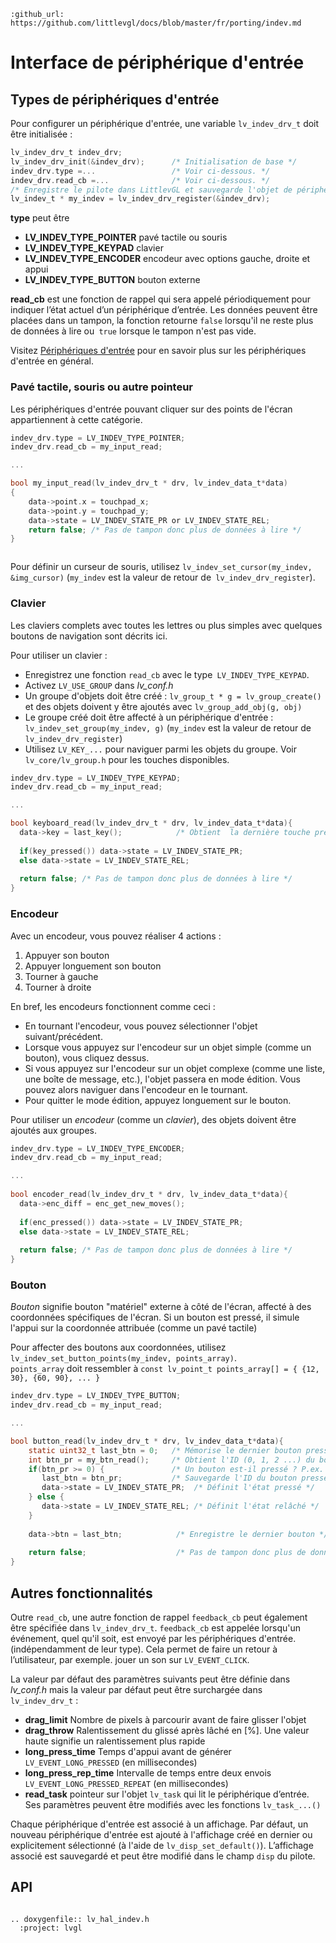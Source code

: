 ```eval_rst
:github_url: https://github.com/littlevgl/docs/blob/master/fr/porting/indev.md
```
# Interface de périphérique d'entrée

## Types de périphériques d'entrée

Pour configurer un périphérique d'entrée, une variable `lv_indev_drv_t` doit être initialisée :

```c
lv_indev_drv_t indev_drv;
lv_indev_drv_init(&indev_drv);      /* Initialisation de base */
indev_drv.type =...                 /* Voir ci-dessous. */
indev_drv.read_cb =...              /* Voir ci-dessous. */
/* Enregistre le pilote dans LittlevGL et sauvegarde l'objet de périphérique d'entrée créé */
lv_indev_t * my_indev = lv_indev_drv_register(&indev_drv);
```

**type** peut être 
- **LV_INDEV_TYPE_POINTER** pavé tactile ou souris
- **LV_INDEV_TYPE_KEYPAD** clavier
- **LV_INDEV_TYPE_ENCODER** encodeur avec options gauche, droite et appui
- **LV_INDEV_TYPE_BUTTON** bouton externe
  
**read_cb** est une fonction de rappel qui sera appelé périodiquement pour indiquer l’état actuel d’un périphérique d’entrée.
Les données peuvent être placées dans un tampon, la fonction retourne `false` lorsqu'il ne reste plus de données à lire ou` true` lorsque le tampon n'est pas vide.


Visitez [Périphériques d'entrée](/overview/indev) pour en savoir plus sur les périphériques d'entrée en général.


###  Pavé tactile, souris ou autre pointeur
Les périphériques d'entrée pouvant cliquer sur des points de l'écran appartiennent à cette catégorie.

```c
indev_drv.type = LV_INDEV_TYPE_POINTER;
indev_drv.read_cb = my_input_read;

...

bool my_input_read(lv_indev_drv_t * drv, lv_indev_data_t*data)
{
    data->point.x = touchpad_x; 
    data->point.y = touchpad_y;
    data->state = LV_INDEV_STATE_PR or LV_INDEV_STATE_REL;
    return false; /* Pas de tampon donc plus de données à lire */
}
```

``` important::  Les pilotes de pavé tactile doivent renvoyer les dernières coordonnées X/Y même lorsque l'état est *LV_INDEV_STATE_REL*.
```

Pour définir un curseur de souris, utilisez `lv_indev_set_cursor(my_indev, &img_cursor)`  (`my_indev` est la valeur de retour de` lv_indev_drv_register`).

### Clavier 

Les claviers complets avec toutes les lettres ou plus simples avec quelques boutons de navigation sont décrits ici.

Pour utiliser un clavier :
- Enregistrez une fonction `read_cb` avec le type` LV_INDEV_TYPE_KEYPAD`.
- Activez `LV_USE_GROUP` dans *lv_conf.h*
- Un groupe d'objets doit être créé : `lv_group_t * g = lv_group_create()` et des objets doivent y être ajoutés avec `lv_group_add_obj(g, obj)`
- Le groupe créé doit être affecté à un périphérique d'entrée : `lv_indev_set_group(my_indev, g)` (`my_indev` est la valeur de retour de` lv_indev_drv_register`)
- Utilisez `LV_KEY_...` pour naviguer parmi les objets du groupe. Voir `lv_core/lv_group.h` pour les touches disponibles.

```c
indev_drv.type = LV_INDEV_TYPE_KEYPAD;
indev_drv.read_cb = my_input_read;

...

bool keyboard_read(lv_indev_drv_t * drv, lv_indev_data_t*data){
  data->key = last_key();            /* Obtient  la dernière touche pressée ou relâchée */
  
  if(key_pressed()) data->state = LV_INDEV_STATE_PR;
  else data->state = LV_INDEV_STATE_REL;
  
  return false; /* Pas de tampon donc plus de données à lire */
}
```

### Encodeur 
Avec un encodeur, vous pouvez réaliser 4 actions :
1. Appuyer son bouton
2. Appuyer longuement son bouton
3. Tourner à gauche
4. Tourner à droite

En bref, les encodeurs fonctionnent comme ceci :
- En tournant l'encodeur, vous pouvez sélectionner l'objet suivant/précédent.
- Lorsque vous appuyez sur l'encodeur sur un objet simple (comme un bouton), vous cliquez dessus.
- Si vous appuyez sur l'encodeur sur un objet complexe (comme une liste, une boîte de message, etc.), l'objet passera en mode édition. Vous pouvez alors naviguer dans l'encodeur en le tournant.
- Pour quitter le mode édition, appuyez longuement sur le bouton.


Pour utiliser un *encodeur* (comme un *clavier*), des objets doivent être ajoutés aux groupes.


```c
indev_drv.type = LV_INDEV_TYPE_ENCODER;
indev_drv.read_cb = my_input_read;

... 
 
bool encoder_read(lv_indev_drv_t * drv, lv_indev_data_t*data){
  data->enc_diff = enc_get_new_moves();
  
  if(enc_pressed()) data->state = LV_INDEV_STATE_PR;
  else data->state = LV_INDEV_STATE_REL;
  
  return false; /* Pas de tampon donc plus de données à lire */
}
```

### Bouton
*Bouton* signifie bouton "matériel" externe à côté de l'écran, affecté à des coordonnées spécifiques de l'écran.
Si un bouton est pressé, il simule l'appui sur la coordonnée attribuée (comme un pavé tactile)

Pour affecter des boutons aux coordonnées, utilisez `lv_indev_set_button_points(my_indev, points_array)`.  
`points_array` doit ressembler à `const lv_point_t points_array[] = { {12, 30}, {60, 90}, ... }`

```c
indev_drv.type = LV_INDEV_TYPE_BUTTON;
indev_drv.read_cb = my_input_read;

...

bool button_read(lv_indev_drv_t * drv, lv_indev_data_t*data){
    static uint32_t last_btn = 0;   /* Mémorise le dernier bouton pressé */ 
    int btn_pr = my_btn_read();     /* Obtient l'ID (0, 1, 2 ...) du bouton pressé */
    if(btn_pr >= 0) {               /* Un bouton est-il pressé ? P.ex. -1 indique qu'aucun bouton n'est pressé */
       last_btn = btn_pr;           /* Sauvegarde l'ID du bouton pressé */
       data->state = LV_INDEV_STATE_PR;  /* Définit l'état pressé */
    } else {
       data->state = LV_INDEV_STATE_REL; /* Définit l'état relâché */
    }
  
    data->btn = last_btn;            /* Enregistre le dernier bouton */
   
    return false;                    /* Pas de tampon donc plus de données à lire */
}
```

## Autres fonctionnalités

Outre `read_cb`, une autre fonction de rappel `feedback_cb` peut également être spécifiée dans `lv_indev_drv_t`.
`feedback_cb` est appelée lorsqu'un événement, quel qu'il soit, est envoyé par les périphériques d'entrée. (indépendamment de leur type). Cela permet de faire un retour à l’utilisateur, par exemple. jouer un son sur `LV_EVENT_CLICK`.

La valeur par défaut des paramètres suivants peut être définie dans *lv_conf.h* mais la valeur par défaut peut être surchargée dans `lv_indev_drv_t` :
- **drag_limit** Nombre de pixels à parcourir avant de faire glisser l'objet
- **drag_throw** Ralentissement du glissé après lâché en [%]. Une valeur haute signifie un ralentissement plus rapide
- **long_press_time** Temps d'appui avant de générer `LV_EVENT_LONG_PRESSED` (en millisecondes)
- **long_press_rep_time** Intervalle de temps entre deux envois `LV_EVENT_LONG_PRESSED_REPEAT` (en millisecondes)
- **read_task** pointeur sur l'objet `lv_task` qui lit le périphérique d’entrée. Ses paramètres peuvent être modifiés avec les fonctions `lv_task_...()` 


Chaque périphérique d'entrée est associé à un affichage. Par défaut, un nouveau périphérique d'entrée est ajouté à l'affichage créé en dernier ou explicitement sélectionné (à l'aide de `lv_disp_set_default()`).
L’affichage associé est sauvegardé et peut être modifié dans le champ `disp` du pilote.


## API 

```eval_rst

.. doxygenfile:: lv_hal_indev.h
  :project: lvgl
        
```
